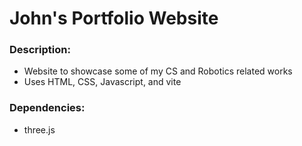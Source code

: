 # John's Portfolio Website
### Description:
- Website to showcase some of my CS and Robotics related works
- Uses HTML, CSS, Javascript, and vite

### Dependencies:
- three.js
